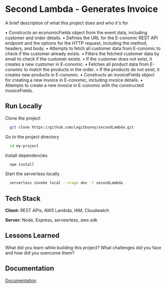 
# Second Lambda - Generates Invoice

A brief description of what this project does and who it's for

•	Constructs an economicFields object from the event data, including customer and order details.
•	Defines the URL for the E-conomic REST API endpoint and the options for the HTTP request, including the method, headers, and body.
•	Attempts to fetch all customer data from E-conomic to check if the customer already exists.
•	Filters the fetched customer data by email to check if the customer exists.
•	If the customer does not exist, it creates a new customer in E-conomic.
•	Fetches all product data from E-conomic to match the products in the order.
•	If the products do not exist, it creates new products in E-conomic.
•	Constructs an invoiceFields object for creating a new invoice in E-conomic, including invoice details.
•	Attempts to create a new invoice in E-conomic with the constructed invoiceFields.

## Run Locally

Clone the project

```bash
  git clone https://github.com/Legitbunny/secondLambda.git
```

Go to the project directory

```bash
  cd my-project
```

Install dependencies

```bash
  npm install
```

Start the serverless locally

```bash
  serverless invoke local --stage dev -f secondLambda
```


## Tech Stack

**Client:** REST APIs, AWS Lambda, IAM, Cloudwatch

**Server:** Node, Express, serveerless, aws sdk


## Lessons Learned

What did you learn while building this project? What challenges did you face and how did you overcome them?


## Documentation

[Documentation](https://docs.google.com/document/d/1w38gCivk-Pk0VLKr5oSCHEuT3TW3Ny41/edit?usp=sharing&ouid=106008763205918033358&rtpof=true&sd=true)

